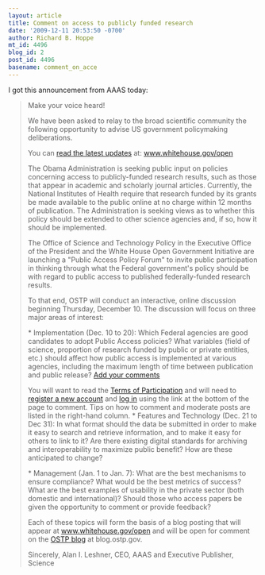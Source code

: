 ```yaml
---
layout: article
title: Comment on access to publicly funded research
date: '2009-12-11 20:53:50 -0700'
author: Richard B. Hoppe
mt_id: 4496
blog_id: 2
post_id: 4496
basename: comment_on_acce
---
```

I got this announcement from AAAS today:

> Make your voice heard!
> 
> We have been asked to relay to the broad scientific community the following opportunity to advise US government policymaking deliberations.
> 
> You can [read the latest updates](http://www.members-aaas.org/l.jsp?d=3273.376355.654.65yGZX92NJ9llqsQEtdEpfQ..A) at: www.whitehouse.gov/open
> 
> The Obama Administration is seeking public input on policies concerning access to
> publicly-funded research results, such as those that appear in academic and scholarly journal articles. Currently, the National Institutes of Health require that research funded by its grants be made available to the public online at no charge within 12 months of publication. The Administration is seeking views as to whether this policy should be extended to other science agencies and, if so, how it should be implemented.
> 
> The Office of Science and Technology Policy in the Executive Office of the President and the White House Open Government Initiative are launching a "Public Access Policy Forum" to invite public participation in thinking through what the Federal government's policy should be with regard to public access to published federally-funded research results.
> 
> To that end, OSTP will conduct an interactive, online discussion beginning Thursday, December 10. The discussion will focus on three major areas of interest:
> 
> \* Implementation (Dec. 10 to 20): Which Federal agencies are good candidates to adopt Public Access policies? What variables (field of science, proportion of research funded by public or private entities, etc.) should affect how public access is implemented at various agencies, including the maximum length of time between publication and public release?
> [Add your comments](http://www.members-aaas.org/l.jsp?d=3273.376354.654.65yGZX92NJ9llqsQEtdEpfQ..A)
> 
> You will want to read the [Terms of Participation](http://www.members-aaas.org/l.jsp?d=3273.376353.654.65yGZX92NJ9llqsQEtdEpfQ..A) and will need to [register a new account](http://www.members-aaas.org/l.jsp?d=3273.376352.654.65yGZX92NJ9llqsQEtdEpfQ..A) and [log in](http://www.members-aaas.org/l.jsp?d=3273.376351.654.65yGZX92NJ9llqsQEtdEpfQ..A) using the link at the bottom of the page to comment. Tips on how to comment and moderate posts are listed in the right-hand column.
> \* Features and Technology (Dec. 21 to Dec 31): In what format should the data be submitted in order to make it easy to search and retrieve information, and to make it easy for others to link to it? Are there existing digital standards for archiving and interoperability to maximize public benefit? How are these anticipated to change?
> 
> \* Management (Jan. 1 to Jan. 7): What are the best mechanisms to ensure compliance? What would be the best metrics of success? What are the best examples of usability in the private sector (both domestic and international)? Should those who access papers be given the opportunity to comment or provide feedback?
> 
> Each of these topics will form the basis of a blog posting that will appear at www.whitehouse.gov/open and will be open for comment on the [OSTP blog](http://www.members-aaas.org/l.jsp?d=3273.376350.654.65yGZX92NJ9llqsQEtdEpfQ..A) at blog.ostp.gov.
> 
> Sincerely,
> Alan I. Leshner, CEO, AAAS and Executive Publisher, Science
